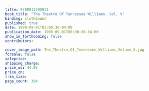 ```yaml
---
title: 9780811205931
book_title: "The Theatre Of Tennessee Williams, Vol. V"
binding: clothbound
published: true
date: 1990-09-01T05:00:36-04:00
publication_date: 1990-09-01T05:00:36-04:00
show_in_forthcoming: false
contributors:

cover_image_path: The_Theatre_Of_Tennessee_Williams_Volume_5.jpg
forsale: false
saleprice:
shipping_charge:
price_us: 44.95
price_cn:
trim_size:
page_count: 384
---
```


